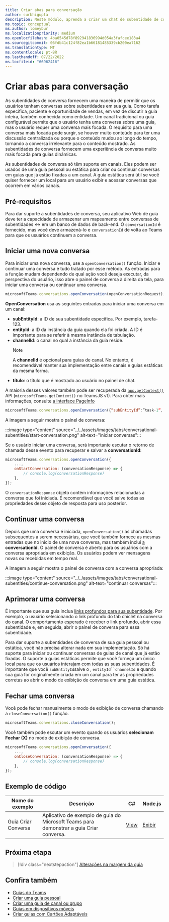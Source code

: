 ```yaml
---
title: Criar abas para conversação
author: surbhigupta
description: Neste módulo, aprenda a criar um chat de subentidade de conversa para suas guias de canal, para gerenciar conversas usando exemplos de código
ms.topic: conceptual
ms.author: lomeybur
ms.localizationpriority: medium
ms.openlocfilehash: 4ba0545d78f892941836994d054a3fafcee183a4
ms.sourcegitcommit: 06fdb41c124f82ea1b66181485339cb200ea7162
ms.translationtype: MT
ms.contentlocale: pt-BR
ms.lasthandoff: 07/22/2022
ms.locfileid: "66962416"
---
```

# <a name="create-conversational-tabs"></a>Criar abas para conversação

As subentidades de conversa fornecem uma maneira de permitir que os usuários tenham conversas sobre subentidades em sua guia. Como tarefa específica, paciente e oportunidade de vendas, em vez de discutir a guia inteira, também conhecida como entidade. Um canal tradicional ou guia configurável permite que o usuário tenha uma conversa sobre uma guia, mas o usuário requer uma conversa mais focada. O requisito para uma conversa mais focada pode surgir, se houver muito conteúdo para ter uma discussão centralizada ou porque o conteúdo mudou ao longo do tempo, tornando a conversa irrelevante para o conteúdo mostrado. As subentidades de conversa fornecem uma experiência de conversa muito mais focada para guias dinâmicas.

As subentidades de conversa só têm suporte em canais. Eles podem ser usados de uma guia pessoal ou estática para criar ou continuar conversas em guias que já estão fixadas a um canal. A guia estática será útil se você quiser fornecer um local para um usuário exibir e acessar conversas que ocorrem em vários canais.

## <a name="prerequisites"></a>Pré-requisitos

Para dar suporte a subentidades de conversa, seu aplicativo Web de guia deve ter a capacidade de armazenar um mapeamento entre conversas de subentidades ↔ em um banco de dados de back-end. O `conversationId` é fornecido, mas você deve armazená-lo e `conversationId` de volta ao Teams para que os usuários continuem a conversa.

## <a name="start-a-new-conversation"></a>Iniciar uma nova conversa

Para iniciar uma nova conversa, use a `openConversation()` função. Iniciar e continuar uma conversa é tudo tratado por esse método. As entradas para a função mudam dependendo de qual ação você deseja executar, da perspectiva do usuário, isso abre o painel de conversa à direita da tela, para iniciar uma conversa ou continuar uma conversa.

``` javascript
microsoftTeams.conversations.openConversation(openConversationRequest);
```

**OpenConversation** usa as seguintes entradas para iniciar uma conversa em um canal:

* **subEntityId**: a ID de sua subentidade específica. Por exemplo, tarefa-123.
* **entityId**: a ID da instância da guia quando ela foi criada. A ID é importante para se referir à mesma instância de tabulação.
* **channelId**: o canal no qual a instância da guia reside.
   > [!NOTE]
   > A **channelId** é opcional para guias de canal. No entanto, é recomendável manter sua implementação entre canais e guias estáticas da mesma forma.
* **título**: o título que é mostrado ao usuário no painel de chat.

A maioria desses valores também pode ser recuperada da [`app.getContext()`](/javascript/api/@microsoft/teams-js/app?view=msteams-client-js-latest#@microsoft-teams-js-app-getcontext&preserve-view=true) API (`microsoftTeams.getContext()` no TeamsJS v1). Para obter mais informações, consulte [a interface PageInfo](/javascript/api/@microsoft/teams-js/app?view=msteams-client-js-latest#@microsoft-teams-js-app-pageinfo&preserve-view=true)

```javascript
microsoftTeams.conversations.openConversation({“subEntityId”:”task-1”, “entityId”: “tabInstanceId-1”, “channelId”: ”19:baa6e71f65b948d189bf5c892baa8e5a@thread.skype”, “title”: "Task Title”});
```

A imagem a seguir mostra o painel de conversa:

:::image type="content" source="../../assets/images/tabs/conversational-subentities/start-conversation.png" alt-text="iniciar conversas":::

Se o usuário iniciar uma conversa, será importante escutar o retorno de chamada desse evento para recuperar e salvar a **conversationId**:

```javascript
⁠microsoftTeams.conversations.openConversation({
    ...,
    onStartConversation: (conversationResponse) => {
        ⁠// console.log(conversationResponse)
    },
});
```

O `conversationResponse` objeto contém informações relacionadas à conversa que foi iniciada. É recomendável que você salve todas as propriedades desse objeto de resposta para uso posterior.

## <a name="continue-a-conversation"></a>Continuar uma conversa

Depois que uma conversa é iniciada, `openConversation()` as chamadas subsequentes a serem necessárias, que você também fornece as mesmas entradas que no início de uma nova conversa, mas também inclui [a](#start-a-new-conversation) **conversationId**. O painel de conversa é aberto para os usuários com a conversa apropriada em exibição. Os usuários podem ver mensagens novas ou recebidas em tempo real.

A imagem a seguir mostra o painel de conversa com a conversa apropriada:

:::image type="content" source="../../assets/images/tabs/conversational-subentities/continue-conversation.png" alt-text="continuar conversas":::

## <a name="enhance-a-conversation"></a>Aprimorar uma conversa

É importante que sua guia inclua [links profundos para sua subentidade](~/concepts/build-and-test/deep-links.md). Por exemplo, o usuário selecionando o link profundo do tab chiclet na conversa do canal. O comportamento esperado é receber o link profundo, abrir essa subentidade e, em seguida, abrir o painel de conversa para essa subentidade.

Para dar suporte a subentidades de conversa de sua guia pessoal ou estática, você não precisa alterar nada em sua implementação. Só há suporte para iniciar ou continuar conversas de guias de canal que já estão fixadas. O suporte a guias estáticas permite que você forneça um único local para que os usuários interajam com todas as suas subentidades. É importante que você `subEntityId`salve o , `entityId``channelId` e quando sua guia for originalmente criada em um canal para ter as propriedades corretas ao abrir o modo de exibição de conversa em uma guia estática.

## <a name="close-a-conversation"></a>Fechar uma conversa

Você pode fechar manualmente o modo de exibição de conversa chamando a `closeConversation()` função.

```javascript
microsoftTeams.conversations.closeConversation();
```

Você também pode escutar um evento quando os usuários **selecionam Fechar (X)** no modo de exibição de conversa.

```javascript
⁠microsoftTeams.conversations.openConversation({
    ...,
    onCloseConversation: (conversationResponse) => {
        ⁠// console.log(conversationResponse)
    },
});
```

## <a name="code-sample"></a>Exemplo de código

| Nome do exemplo | Descrição | C# |Node.js|
|-------------|-------------|------|----|
|Guia Criar Conversa| Aplicativo de exemplo de guia do Microsoft Teams para demonstrar a guia Criar conversa. | [View](https://github.com/OfficeDev/Microsoft-Teams-Samples/tree/main/samples/tab-conversations/csharp) |  [Exibir](https://github.com/OfficeDev/Microsoft-Teams-Samples/tree/main/samples/tab-conversations/nodejs) |

## <a name="next-step"></a>Próxima etapa

> [!div class="nextstepaction"]
> [Alterações na margem da guia](~/resources/removing-tab-margins.md)

## <a name="see-also"></a>Confira também

* [Guias do Teams](~/tabs/what-are-tabs.md)
* [Criar uma guia pessoal](~/tabs/how-to/create-personal-tab.md)
* [Criar uma guia de canal ou grupo](~/tabs/how-to/create-channel-group-tab.md)
* [Guias em dispositivos móveis](~/tabs/design/tabs-mobile.md)
* [Criar guias com Cartões Adaptáveis](~/tabs/how-to/build-adaptive-card-tabs.md)
